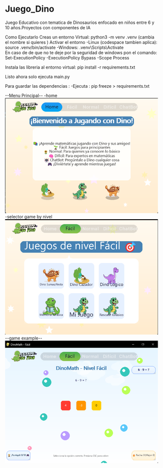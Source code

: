 # Juego_Dino
Juego Educativo con tematica de Dinosaurios enfocado en niños entre 6 y 10 años.Proyectos con componentes de IA


Como Ejecutarlo
Creas un entorno Virtual: python3 -m venv .venv (cambia el nombre si quieres )
Activar el entorno
-Linux (codespace tambien aplica):
source .venv/bin/activate
-Windows: 
.venv\Scripts\Activate    
En caso de de que no te deje por la seguridad de windows pon el comando:
Set-ExecutionPolicy -ExecutionPolicy Bypass -Scope Process

Instala las libreria al entorno virtual: pip install -r requirements.txt

Listo ahora solo ejecuta main.py 



Para guardar las dependencias : 
-Ejecuta : pip freeze > requirements.txt


--Menu Principal--
-home
![home](image.png)
-selector game by nivel
![nivel](image-1.png)
--game example--
![alt text](image-2.png)